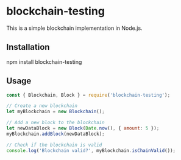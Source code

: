 # blockchain-testing
This is a simple blockchain implementation in Node.js.

## Installation
npm install blockchain-testing


## Usage

```javascript
const { Blockchain, Block } = require('blockchain-testing');

// Create a new blockchain
let myBlockchain = new Blockchain();

// Add a new block to the blockchain
let newDataBlock = new Block(Date.now(), { amount: 5 });
myBlockchain.addBlock(newDataBlock);

// Check if the blockchain is valid
console.log('Blockchain valid?', myBlockchain.isChainValid());
